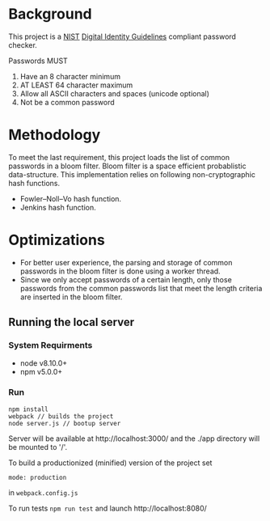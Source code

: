 # Background
This project is a [NIST](https://www.nist.gov/)  [Digital Identity Guidelines](https://pages.nist.gov/800-63-3/) compliant password checker.

Passwords MUST

1. Have an 8 character minimum
2. AT LEAST 64 character maximum
2. Allow all ASCII characters and spaces (unicode optional)
4. Not be a common password

# Methodology
To meet the last requirement, this project loads the list of common passwords in a bloom filter. 
Bloom filter is a space efficient probablistic data-structure. This implementation relies on following non-cryptographic hash functions.
 - Fowler–Noll–Vo hash function.
 - Jenkins hash function.
 
 # Optimizations
 - For better user experience, the parsing and storage of common passwords in the bloom filter is done using a worker thread. 
 - Since we only accept passwords of a certain length, only those passwords from the common passwords list that meet the length criteria are inserted in the bloom filter. 
## Running the local server

### System Requirments

* node v8.10.0+
* npm v5.0.0+

### Run

```
npm install
webpack // builds the project
node server.js // bootup server
```
Server will be available at http://localhost:3000/ and the ./app directory will be mounted to '/'.

To build a productionized (minified) version of the project set 
```$xslt
mode: production
```
in ```webpack.config.js```

To run tests ```npm run test``` and launch http://localhost:8080/